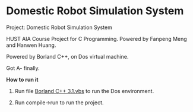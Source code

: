 # Domestic Robot Simulation System

Project: Domestic Robot Simulation System

HUST AIA Course Project for C Programming. Powered by Fanpeng Meng and Hanwen Huang. 

Powered by Borland C++, on Dos virtual machine. 

Got A- finally.

**How to run it**

1. Run file [Borland C++ 3.1.vbs](https://github.com/mfp0610/robot-simulation/blob/master/BC31/Borland%20C%2B%2B%203.1.vbs) to run the Dos environment. 

2. Run compile->run to run the project. 
